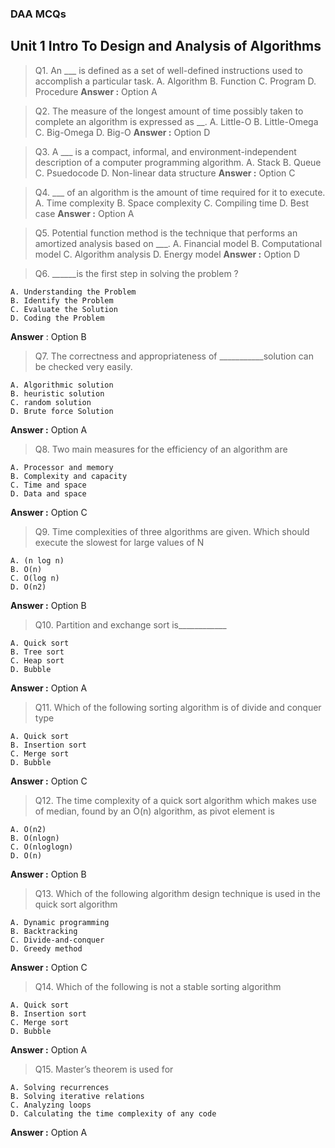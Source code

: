 ### DAA MCQs 

## Unit 1  Intro To Design and Analysis of Algorithms

> Q1. An ___ is defined as a set of well-defined instructions used to accomplish a particular task.
    A. Algorithm
    B. Function
    C. Program
    D. Procedure
**Answer  :** Option A


> Q2. The measure of the longest amount of time possibly taken to complete an algorithm is expressed as __.
    A. Little-O
    B. Little-Omega
    C. Big-Omega
    D. Big-O
**Answer  :** Option D


> Q3. A ___ is a compact, informal, and environment-independent description of a computer programming algorithm.
    A. Stack
    B. Queue
    C. Psuedocode
    D. Non-linear data structure
**Answer  :** Option C


> Q4. ___ of an algorithm is the amount of time required for it to execute.
    A. Time complexity
    B. Space complexity
    C. Compiling time
    D. Best case
**Answer  :** Option A


> Q5. Potential function method is the technique that performs an amortized analysis based on ___.
    A. Financial model
    B. Computational model
    C. Algorithm analysis
    D. Energy model
**Answer  :** Option D


> Q6. ______is the first step in solving the problem ?

    A. Understanding the Problem
    B. Identify the Problem
    C. Evaluate the Solution
    D. Coding the Problem

**Answer**  : Option B



> Q7. The  correctness  and  appropriateness  of  ___________solution  can  be  checked  very easily.

    A. Algorithmic solution 
    B. heuristic solution
    C. random solution
    D. Brute force Solution

**Answer  :** Option A


> Q8. Two main measures for the efficiency of an algorithm are 

    A. Processor and memory 
    B. Complexity and capacity
    C. Time and space
    D. Data and space

**Answer  :** Option C

> Q9. Time  complexities  of  three  algorithms  are  given.  Which  should  execute  the slowest for large values of N

    A. (n log n) 
    B. O(n)
    C. O(log n)
    D. O(n2)

**Answer  :** Option B

> Q10. Partition and exchange sort is____________  

    A. Quick sort
    B. Tree sort
    C. Heap sort
    D. Bubble

**Answer  :** Option A

> Q11. Which of the following sorting algorithm is of divide and conquer type

    A. Quick sort
    B. Insertion sort
    C. Merge sort
    D. Bubble

**Answer  :** Option C

> Q12. The time complexity of a quick sort algorithm which makes use of median, found by an O(n) algorithm, as pivot element is 

    A. O(n2)
    B. O(nlogn) 
    C. O(nloglogn) 
    D. O(n)

**Answer  :** Option B

> Q13. Which of the following algorithm design technique is used in the quick sort algorithm

    A. Dynamic programming
    B. Backtracking 
    C. Divide-and-conquer
    D. Greedy method

**Answer  :** Option C

> Q14. Which of the following is not a stable sorting algorithm

    A. Quick sort
    B. Insertion sort
    C. Merge sort
    D. Bubble

**Answer  :** Option A

> Q15. Master’s theorem is used for

    A. Solving recurrences
    B. Solving iterative relations
    C. Analyzing loops
    D. Calculating the time complexity of any code 

**Answer  :** Option A

